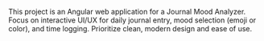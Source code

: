 <!-- Use this file to provide workspace-specific custom instructions to Copilot. For more details, visit https://code.visualstudio.com/docs/copilot/copilot-customization#_use-a-githubcopilotinstructionsmd-file -->

This project is an Angular web application for a Journal Mood Analyzer. Focus on interactive UI/UX for daily journal entry, mood selection (emoji or color), and time logging. Prioritize clean, modern design and ease of use.
